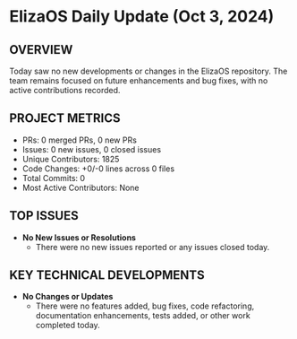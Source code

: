 # ElizaOS Daily Update (Oct 3, 2024)

## OVERVIEW 
Today saw no new developments or changes in the ElizaOS repository. The team remains focused on future enhancements and bug fixes, with no active contributions recorded.

## PROJECT METRICS
- PRs: 0 merged PRs, 0 new PRs
- Issues: 0 new issues, 0 closed issues
- Unique Contributors: 1825
- Code Changes: +0/-0 lines across 0 files
- Total Commits: 0
- Most Active Contributors: None

## TOP ISSUES
- **No New Issues or Resolutions**
  - There were no new issues reported or any issues closed today.

## KEY TECHNICAL DEVELOPMENTS
- **No Changes or Updates**
  - There were no features added, bug fixes, code refactoring, documentation enhancements, tests added, or other work completed today.